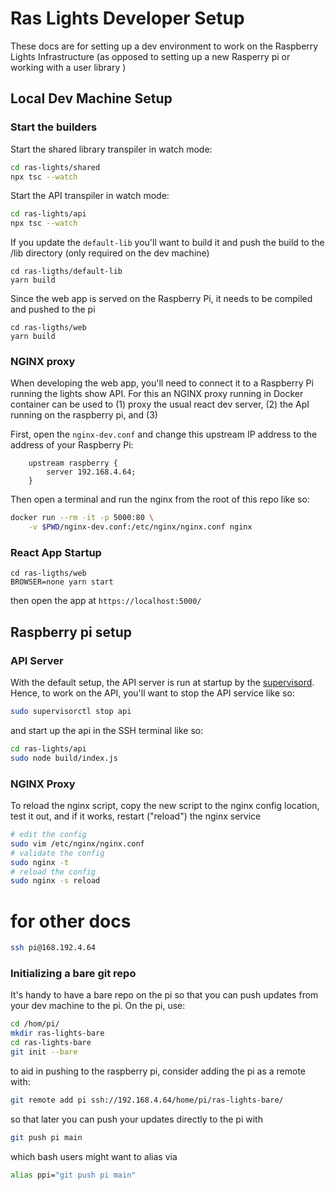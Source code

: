 # Ras Lights Developer Setup

These docs are for setting up a dev environment to work on the Raspberry Lights
Infrastructure (as opposed to setting up a new Rasperry pi or working with a
user library )

## Local Dev Machine Setup

### Start the builders

Start the shared library transpiler in watch mode:

```sh
cd ras-lights/shared
npx tsc --watch
```

Start the API transpiler in watch mode:

```sh
cd ras-lights/api
npx tsc --watch
```

If you update the `default-lib` you'll want to build it and push the build to
the /lib directory (only required on the dev machine)

```
cd ras-ligths/default-lib
yarn build
```

Since the web app is served on the Raspberry Pi, it needs to be compiled and pushed to the pi

```
cd ras-ligths/web
yarn build
```

### NGINX proxy

When developing the web app, you'll need to connect it to a Raspberry Pi
running the lights show API.  For this an NGINX proxy running in Docker
container can be used to (1) proxy the usual react dev server, (2) the ApI
running on the raspberry pi, and (3) 

First, open the `nginx-dev.conf`  and change this upstream IP address to the
address of your Raspberry Pi:

```nginx
    upstream raspberry {
        server 192.168.4.64;
    }
```

Then open a terminal and run the nginx from the root of this repo like so: 

```sh
docker run --rm -it -p 5000:80 \
    -v $PWD/nginx-dev.conf:/etc/nginx/nginx.conf nginx
```

### React App Startup

```
cd ras-ligths/web
BROWSER=none yarn start
```

then open the app at `https://localhost:5000/`

## Raspberry pi setup

### API Server

With the default setup, the API server is run at startup by the
[supervisord](http://supervisord.org/). Hence, to work on the API, you'll want
to stop the API service like so:

```sh
sudo supervisorctl stop api
```

and start up the api in the SSH terminal like so: 

```sh
cd ras-lights/api
sudo node build/index.js
```

### NGINX Proxy

To reload the nginx script, copy the new script to the nginx config location,
test it out, and if it works, restart ("reload") the nginx service

```sh
# edit the config
sudo vim /etc/nginx/nginx.conf
# validate the config
sudo nginx -t
# reload the config
sudo nginx -s reload
```

# for other docs

```sh
ssh pi@168.192.4.64
```

### Initializing a bare git repo

It's handy to have a bare repo on the pi so that you can push updates from your
dev machine to the pi.  On the pi, use: 

```sh
cd /hom/pi/
mkdir ras-lights-bare
cd ras-lights-bare
git init --bare
```

to aid in pushing to the raspberry pi, consider adding the pi as a remote with:

```sh
git remote add pi ssh://192.168.4.64/home/pi/ras-lights-bare/
```

so that later you can push your updates directly to the pi with 

```sh
git push pi main
```

which bash users might want to alias via

```sh
alias ppi="git push pi main"
```

